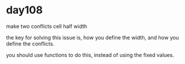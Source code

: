 # day108
make two conflicts cell half width

the key for solving this issue is, how you define the width, and how you define the conflicts.

you should use functions to do this, instead of using the fixed values.

